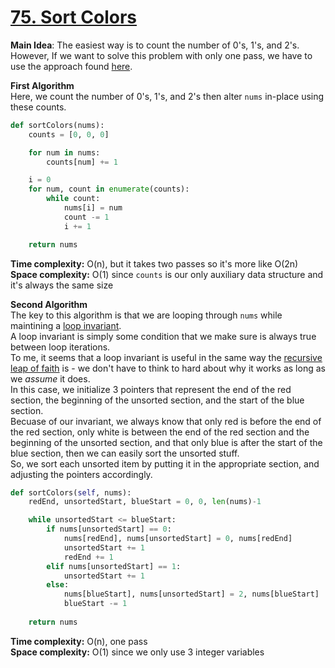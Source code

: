 # [75. Sort Colors](https://leetcode.com/problems/sort-color)

**Main Idea**: The easiest way is to count the number of 0's, 1's, and 2's.  
However, If we want to solve this problem with only one pass, we have to use the approach found [here](https://en.wikipedia.org/wiki/Dutch_national_flag_problem).

**First Algorithm**  
Here, we count the number of 0's, 1's, and 2's then alter `nums` in-place using these counts.

```python
def sortColors(nums):
    counts = [0, 0, 0]

    for num in nums:
        counts[num] += 1

    i = 0
    for num, count in enumerate(counts):
        while count:
            nums[i] = num
            count -= 1
            i += 1

    return nums
```

**Time complexity:** O(n), but it takes two passes so it's more like O(2n)  
**Space complexity:** O(1) since `counts` is our only auxiliary data structure and it's always the same size

**Second Algorithm**  
The key to this algorithm is that we are looping through `nums` while maintining a [loop invariant](https://en.wikipedia.org/wiki/Loop_invariant).  
A loop invariant is simply some condition that we make sure is always true between loop iterations.  
To me, it seems that a loop invariant is useful in the same way the [recursive leap of faith](https://people.eecs.berkeley.edu/~bh/pdf/v1ch08.pdf) is - we don't have to think to hard about why it works as long as we *assume* it does.  
In this case, we initialize 3 pointers that represent the end of the red section, the beginning of the unsorted section, and the start of the blue section.  
Becuase of our invariant, we always know that only red is before the end of the red section, only white is between the end of the red section and the beginning of the unsorted section, and that only blue is after the start of the blue section, then we can easily sort the unsorted stuff.  
So, we sort each unsorted item by putting it in the appropriate section, and adjusting the pointers accordingly.

```python
def sortColors(self, nums):
    redEnd, unsortedStart, blueStart = 0, 0, len(nums)-1

    while unsortedStart <= blueStart:
        if nums[unsortedStart] == 0:
            nums[redEnd], nums[unsortedStart] = 0, nums[redEnd]
            unsortedStart += 1
            redEnd += 1
        elif nums[unsortedStart] == 1:
            unsortedStart += 1
        else:
            nums[blueStart], nums[unsortedStart] = 2, nums[blueStart]
            blueStart -= 1
    
    return nums
```

**Time complexity:** O(n), one pass  
**Space complexity:** O(1) since we only use 3 integer variables
